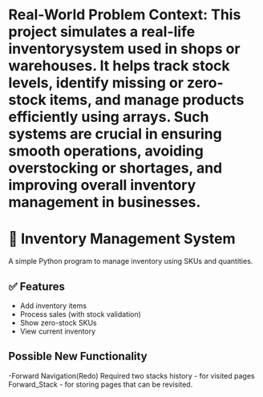 # Real-World Problem Context: This project simulates a real-life inventorysystem used in shops or warehouses. It helps track stock levels, identify missing or zero-stock items, and manage products efficiently using arrays. Such systems are crucial in ensuring smooth operations, avoiding overstocking or shortages, and improving overall inventory management in businesses.


# 🛒 Inventory Management System

A simple Python program to manage inventory using SKUs and quantities.

## ✅ Features

- Add inventory items
- Process sales (with stock validation)
- Show zero-stock SKUs
- View current inventory


## Possible New Functionality

-Forward Navigation(Redo)  Required two stacks  history - for visited pages  Forward_Stack - for storing  pages that can be  revisited.
